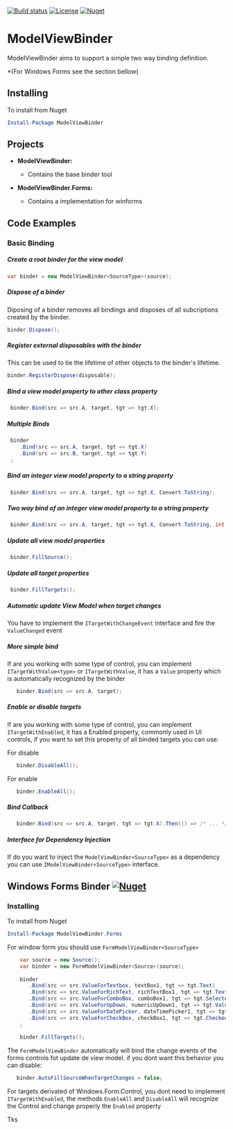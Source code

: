 [![Build status](https://ci.appveyor.com/api/projects/status/a4te2hnokv9jo17a?svg=true)](https://ci.appveyor.com/project/lucasteles/modelviewbinder)
[![License](http://img.shields.io/:license-mit-blue.svg)](http://csmacnz.mit-license.org)
[![Nuget](https://img.shields.io/nuget/v/ModelViewBinder.svg)](https://www.nuget.org/packages/ModelViewBinder/)


ModelViewBinder
=======
ModelViewBinder aims to support a simple two way binding definition.

*(For Windows Forms see the section bellow)

## Installing
To install from Nuget

```powershell
Install-Package ModelViewBinder 
```


Projects
--------
* **ModelViewBinder:** 
  * Contains the base binder tool
  
* **ModelViewBinder.Forms:** 
  * Contains a implementation for winforms


Code Examples
-------------
### Basic Binding
##### Create a root binder for the view model
```C#
var binder = new ModelViewBinder<SourceType>(source);
```

##### Dispose of a binder
Diposing of a binder removes all bindings and disposes of all subcriptions created by the binder.
```C#
binder.Dispose();
```

##### Register external disposables with the binder
This can be used to tie the lifetime of other objects to the binder's lifetime.
```C#
binder.RegisterDispose(disposable);
```

##### Bind a view model property to other class property
```C#
 binder.Bind(src => src.A, target, tgt => tgt.X);
```

##### Multiple Binds 
```C#
 binder
    .Bind(src => src.A, target, tgt => tgt.X)
    .Bind(src => src.B, target, tgt => tgt.Y)
 ;
```


##### Bind an integer view model property to a string property
```C#
 binder.Bind(src => src.A, target, tgt => tgt.X, Convert.ToString);
```

##### Two way bind of an integer view model property to a string property 
```C#
 binder.Bind(src => src.A, target, tgt => tgt.X, Convert.ToString, int.Parse);
```

##### Update all view model properties 
```C#
 binder.FillSource();
```

##### Update all target properties 
```C#
 binder.FillTargets();
```

##### Automatic update View Model when target changes
You have to implement the `ITargetWithChangeEvent` interface and fire the `ValueChanged` event


##### More simple bind
If are you working with some type of control, you can implement `ITargetWithValue<type>` or `ITargetWithValue`, it has a `Value` property which is automatically recognized by the binder

```C#
   binder.Bind(src => src.A, target);
```
##### Enable or disable targets
If are you working with some type of control, you can implement `ITargetWithEnabled`, it has a Enabled property, commonly used in UI controls, if you want to set this property of all binded targets you can use:


For disable
```C#
   binder.DisableAll();
```


For enable
```C#
   binder.EnableAll();
```

##### Bind Callback 
```C#
   binder.Bind(src => src.A, target, tgt => tgt.X).Then(() => /* ... */);
```

##### Interface for Dependency Injection
If do you want to inject the `ModelViewBinder<SourceType>` as a dependency you can use `IModelViewBinder<SourceType>` interface.


## Windows Forms Binder [![Nuget](https://img.shields.io/nuget/v/ModelViewBinder.Forms.svg)](https://www.nuget.org/packages/ModelViewBinder.Forms/)

### Installing
To install from Nuget
```powershell
Install-Package ModelViewBinder.Forms
```


For window form you should use `FormModelViewBinder<SourceType>`

```C#
    var source = new Source();
    var binder = new FormModelViewBinder<Source>(source);
    
    binder
       .Bind(src => src.ValueForTextbox, textBox1, tgt => tgt.Text)
       .Bind(src => src.ValueForRichText, richTextBox1, tgt => tgt.Text)
       .Bind(src => src.ValueForComboBox, comboBox1, tgt => tgt.SelectedValue)
       .Bind(src => src.ValueForUpDown, numericUpDown1, tgt => tgt.Value)
       .Bind(src => src.ValueForDatePicker, dateTimePicker1, tgt => tgt.Value)
       .Bind(src => src.ValueForCheckBox, checkBox1, tgt => tgt.Checked)
    ;
    
    binder.FillTargets();
```

The `FormModelViewBinder` automatically will bind the change events of the forms controls fot update de view model.
if you dont want this behavior you can disable:

```C#
   binder.AutoFillSourceWhenTargetChanges = false;
```

For targets derivated of Windows.Form.Control, you dont need to implement `ITargetWithEnabled`, the methods `EnableAll` and `DisableAll` will recognize the Control and change properly the `Enabled` property


Tks
